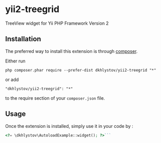 yii2-treegrid
=============
TreeView widget for Yii PHP Framework Version 2

Installation
------------

The preferred way to install this extension is through [composer](http://getcomposer.org/download/).

Either run

```
php composer.phar require --prefer-dist dkhlystov/yii2-treegrid "*"
```

or add

```
"dkhlystov/yii2-treegrid": "*"
```

to the require section of your `composer.json` file.


Usage
-----

Once the extension is installed, simply use it in your code by  :

```php
<?= \dkhlystov\AutoloadExample::widget(); ?>```